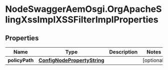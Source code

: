 # NodeSwaggerAemOsgi.OrgApacheSlingXssImplXSSFilterImplProperties

## Properties
Name | Type | Description | Notes
------------ | ------------- | ------------- | -------------
**policyPath** | [**ConfigNodePropertyString**](ConfigNodePropertyString.md) |  | [optional] 


